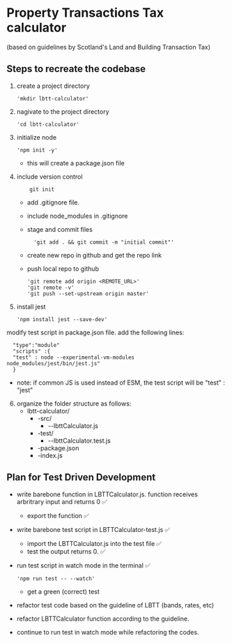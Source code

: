 # Property Transactions Tax calculator 
(based on guidelines by Scotland's Land and Building Transaction Tax)

## Steps to recreate the codebase

1.  create a project directory

        'mkdir lbtt-calculator'

2.  nagivate to the project directory

        'cd lbtt-calculator'

3.  initialize node

        'npm init -y'

    - this will create a package.json file

4.  include version control

            git init

    - add .gitignore file.
    - include node_modules in .gitignore
    - stage and commit files

            'git add . && git commit -m "initial commit"'

    - create new repo in github and get the repo link
    - push local repo to github

          'git remote add origin <REMOTE_URL>'
          'git remote -v'
          'git push --set-upstream origin master'

5.  install jest

        'npm install jest --save-dev'

modify test script in package.json file. add the following lines:

      "type":"module"
      "scripts" :{
      "test" : node --experimental-vm-modules node_modules/jest/bin/jest.js"
      }

- note: if common JS is used instead of ESM, the test script will be "test" : "jest"

6.  organize the folder structure as follows:
    - lbtt-calculator/
      - -src/
        - --lbttCalculator.js
      - -test/
        - --lbttCalculator.test.js
      - -package.json
      - -index.js

## Plan for Test Driven Development

- write barebone function in LBTTCalculator.js. function receives arbritrary input and returns 0 ✅
  - export the function ✅
- write barebone test script in LBTTCalculator-test.js ✅
  - import the LBTTCalculator.js into the test file ✅
  - test the output returns 0. ✅
- run test script in watch mode in the terminal ✅

      'npm run test -- --watch'

  - get a green (correct) test

- refactor test code based on the guideline of LBTT (bands, rates, etc)
- refactor LBTTCalculator function according to the guideline.
- continue to run test in watch mode while refactoring the codes.
